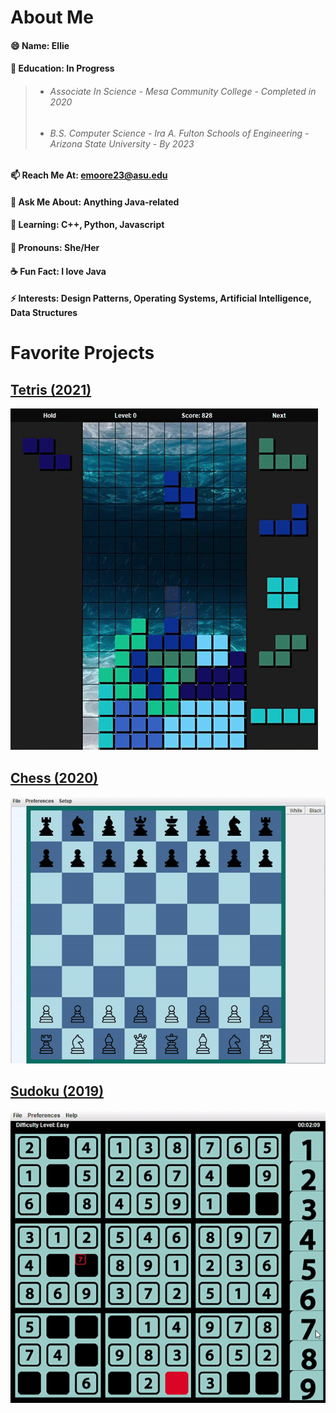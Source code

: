 # About Me
#### 😄 Name: **Ellie**
#### 📜 Education: In Progress
> + ###### *Associate In Science - Mesa Community College - Completed in 2020*
> + ###### *B.S. Computer Science - Ira A. Fulton Schools of Engineering - Arizona State University - By 2023*
#### 📫 Reach Me At: emoore23@asu.edu
#### 💬 Ask Me About: Anything Java-related
#### 🌱 Learning: C++, Python, Javascript
#### 👾 Pronouns: She/Her
#### ☕ Fun Fact: I love Java
#### ⚡ Interests: Design Patterns, Operating Systems, Artificial Intelligence, Data Structures
# Favorite Projects
## [Tetris (2021)](https://github.com/RedBedHed/Tetris) 
![JTET](JTet.gif)
## [Chess (2020)](https://github.com/RedBedHed/Grey-Sky-Chess) 
![JChess](Chess.gif)
## [Sudoku (2019)](https://github.com/RedBedHed/Sudoku) 
![JSudoku](Su3.gif)

<!--
**RedBedHed/RedBedHed** is a ✨ _special_ ✨ repository because its `README.md` (this file) appears on your GitHub profile.

Here are some ideas to get you started:

- 🔭 I’m currently working on ...
- 🌱 I’m currently learning ...
- 👯 I’m looking to collaborate on ...
- 🤔 I’m looking for help with ...
- 💬 Ask me about ...
- 📫 How to reach me: ...
- 😄 Pronouns: ...
- ⚡ Fun fact: ...
-->
